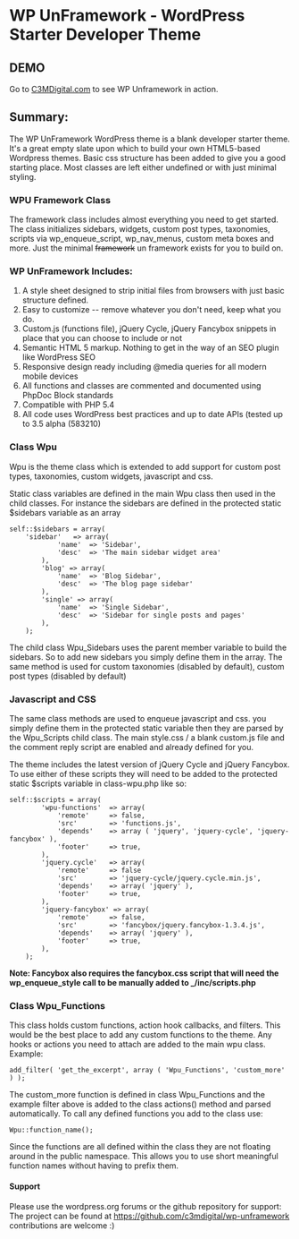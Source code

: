 # WP UnFramework - WordPress Starter Developer Theme

## DEMO

Go to [C3MDigital.com](http://c3mdigital.com) to see WP Unframework in action.

## Summary:

The WP UnFramework WordPress theme is a blank developer starter theme. It's a great empty slate upon which to build your own HTML5-based Wordpress themes.
Basic css structure has been added to give you a good starting place.  Most classes are left either undefined or with just minimal styling.


### WPU Framework Class

The framework class includes almost everything you need to get started.  The class initializes sidebars, widgets, custom post types, taxonomies, scripts via wp_enqueue_script, wp_nav_menus, custom meta boxes and more.  Just the minimal <del>framework</del> un framework exists for you to build on.

### WP UnFramework Includes:

1. A style sheet designed to strip initial files from browsers with just basic structure defined.
2. Easy to customize -- remove whatever you don't need, keep what you do.
3. Custom.js (functions file), jQuery Cycle, jQuery Fancybox snippets in place that you can choose to include or not
4. Semantic HTML 5 markup.  Nothing to get in the way of an SEO plugin like WordPress SEO
5. Responsive design ready including @media queries for all modern mobile devices
7. All functions and classes are commented and documented using PhpDoc Block standards
8. Compatible with PHP 5.4
9. All code uses WordPress best practices and up to date APIs (tested up to 3.5 alpha (583210)


### Class Wpu

Wpu is the theme class which is extended to add support for custom post types, taxonomies, custom widgets, javascript and css.

Static class variables are defined in the main Wpu class then used in the child classes.  For instance the sidebars are defined
in the protected static $sidebars variable as an array

    self::$sidebars = array(
   		'sidebar'   => array(
 				'name'  => 'Sidebar',
 				'desc'  => 'The main sidebar widget area'
 			),
 			'blog' => array(
 				'name'  => 'Blog Sidebar',
 				'desc'  => 'The blog page sidebar'
 			),
 			'single' => array(
 				'name'  => 'Single Sidebar',
 				'desc'  => 'Sidebar for single posts and pages'
 			),
 		);

The child class Wpu_Sidebars uses the parent member variable to build the sidebars.  So to add new sidebars you simply define them
in the array.  The same method is used for custom taxonomies (disabled by default), custom post types (disabled by default)

### Javascript and CSS

The same class methods are used to enqueue javascript and css.  you simply define them in the protected static variable then they
are parsed by the Wpu_Scripts child class. The main style.css / a blank custom.js file and the comment reply script are enabled and
already defined for you.

The theme includes the latest version of jQuery Cycle and jQuery Fancybox.  To use either of these scripts they will need to be added to the
protected static $scripts variable in class-wpu.php like so:

    self::$scripts = array(
			'wpu-functions'  => array(
				'remote'     => false,
				'src'        => 'functions.js',
				'depends'    => array ( 'jquery', 'jquery-cycle', 'jquery-fancybox' ),
				'footer'     => true,
			),
			'jquery.cycle'   => array(
				'remote'     => false
				'src'        => 'jquery-cycle/jquery.cycle.min.js',
				'depends'    => array( 'jquery' ),
				'footer'     => true,
			),
			'jquery-fancybox' => array(
				'remote'     => false,
				'src'        => 'fancybox/jquery.fancybox-1.3.4.js',
				'depends'    => array( 'jquery' ),
				'footer'     => true,
			),
		);

**Note: Fancybox also requires the fancybox.css script that will need the wp_enqueue_style call  to be manually added to _/inc/scripts.php**

### Class Wpu_Functions

This class holds custom functions, action hook callbacks, and filters.  This would be the best place to add any custom functions to the theme.
Any hooks or actions you need to attach are added to the main wpu class.  Example:

    add_filter( 'get_the_excerpt', array ( 'Wpu_Functions', 'custom_more' ) );

The custom_more function is defined in class Wpu_Functions and the example filter above is added to the class actions() method and parsed
automatically.  To call any defined functions you add to the class use:

    Wpu::function_name();

Since the functions are all defined within the class they are not floating around in the public namespace.  This allows you to use short
meaningful function names without having to prefix them.

#### Support
Please use the wordpress.org forums or the github repository for support:
The project can be found at https://github.com/c3mdigital/wp-unframework
contributions are welcome :)


